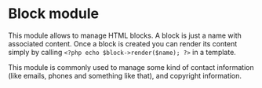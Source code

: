 Block module
============

This module allows to manage HTML blocks. A block is just a name with associated content. 
Once a block is created you can render its content simply by calling `<?php echo $block->render($name); ?>` in a template.

This module is commonly used to manage some kind of contact information (like emails, phones and something like that), and copyright information.